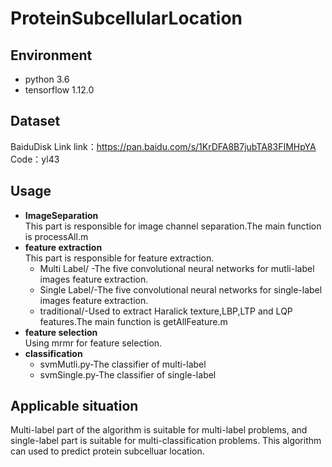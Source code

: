 # ProteinSubcellularLocation
## Environment


  - python 3.6
  - tensorflow 1.12.0

## Dataset
BaiduDisk Link
 link：https://pan.baidu.com/s/1KrDFA8B7jubTA83FIMHpYA
 Code：yl43 
  
## Usage

  * **ImageSeparation**  
     This part is responsible for image channel separation.The main function is processAll.m  
  * **feature extraction**  
     This part is responsible for feature extraction.
     * Multi Label/ -The five convolutional neural networks for mutli-label images feature extraction.
     * Single Label/-The five convolutional neural networks for single-label images feature extraction.
     * traditional/-Used to extract Haralick texture,LBP,LTP and LQP features.The main function is getAllFeature.m
  * **feature selection**  
    Using mrmr for feature selection.
  * **classification**  
     * svmMutli.py-The classifier of multi-label
     * svmSingle.py-The classifier of single-label

## Applicable situation
  Multi-label part of the algorithm is suitable for multi-label problems, and single-label part is suitable for multi-classification problems.
  This algorithm can used to predict protein subcelluar location.
